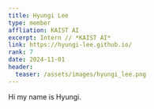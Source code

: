 ```yaml
---
title: Hyungi Lee
type: member
affliation: KAIST AI
excerpt: Intern // *KAIST AI*
link: https://hyungi-lee.github.io/
rank: 7
date: 2024-11-01
header:
  teaser: /assets/images/hyungi_lee.png
---
```


Hi my name is Hyungi.
